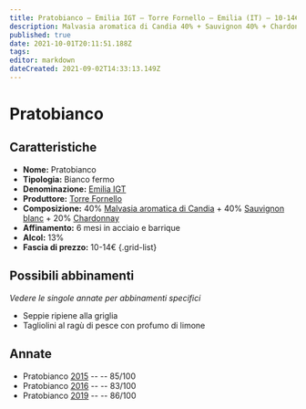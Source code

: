 ```yaml
---
title: Pratobianco – Emilia IGT – Torre Fornello – Emilia (IT) – 10-14€ – 3★
description: Malvasia aromatica di Candia 40% + Sauvignon 40% + Chardonnay 20% | Seppie ripiene alla griglia – Tagliolini al ragù di pesce con profumo di limone
published: true
date: 2021-10-01T20:11:51.188Z
tags: 
editor: markdown
dateCreated: 2021-09-02T14:33:13.149Z
---
```


# Pratobianco

## Caratteristiche
- **Nome:** Pratobianco
- **Tipologia:** Bianco fermo
- **Denominazione:** [Emilia IGT](/denominazioni/Italia/Emilia/IGT-Emilia)
- **Produttore:** [Torre Fornello](/produttori/Italia/Emilia/Torre-Fornello) 
- **Composizione:** 40% [Malvasia aromatica di Candia](/vitigni/Italia/malvasia-di-candia-aromatica) + 40% [Sauvignon blanc](/vitigni/Francia/sauvignon-blanc) + 20% [Chardonnay](/vitigni/Francia/chardonnay) 
- **Affinamento:** 6 mesi in acciaio e barrique
- **Alcol:** 13%
- **Fascia di prezzo:** 10-14€
{.grid-list}



## Possibili abbinamenti
*Vedere le singole annate per abbinamenti specifici*

- Seppie ripiene alla griglia
- Tagliolini al ragù di pesce con profumo di limone

## Annate
- Pratobianco [2015](/vini/Italia/Emilia/Torre-Fornello/Pratobianco/2015) -- <span class="star-3"></span> -- 85/100
- Pratobianco [2016](/vini/Italia/Emilia/Torre-Fornello/Pratobianco/2016) -- <span class="star-2"></span> -- 83/100
- Pratobianco [2019](/vini/Italia/Emilia/Torre-Fornello/Pratobianco/2019) -- <span class="star-3"></span> -- 86/100